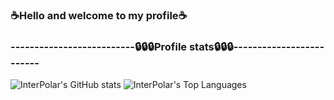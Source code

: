 ### ☕Hello and welcome to my profile☕

### --------------------------🔒🔒🔒Profile stats🔒🔒🔒-------------------------


![InterPolar's GitHub stats](https://github-readme-stats.vercel.app/api?username=BruhDevel&theme=dracula) ![InterPolar's Top Languages](https://github-readme-stats.vercel.app/api/top-langs/?username=BruhDevel&theme=dracula)
